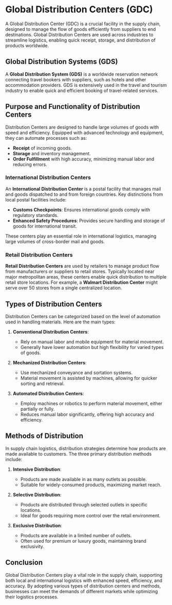 # Global Distribution Centers (GDC)

A Global Distribution Center (GDC) is a crucial facility in the supply chain, designed to manage the flow of goods efficiently from suppliers to end destinations. Global Distribution Centers are used across industries to streamline logistics, enabling quick receipt, storage, and distribution of products worldwide.

## Global Distribution Systems (GDS)

A **Global Distribution System (GDS)** is a worldwide reservation network connecting travel bookers with suppliers, such as hotels and other accommodation providers. GDS is extensively used in the travel and tourism industry to enable quick and efficient booking of travel-related services.

## Purpose and Functionality of Distribution Centers

Distribution Centers are designed to handle large volumes of goods with speed and efficiency. Equipped with advanced technology and equipment, they can automate processes such as:

- **Receipt** of incoming goods.
- **Storage** and inventory management.
- **Order Fulfillment** with high accuracy, minimizing manual labor and reducing errors.

### International Distribution Centers

An **International Distribution Center** is a postal facility that manages mail and goods dispatched to and from foreign countries. Key distinctions from local postal facilities include:

- **Customs Checkpoints**: Ensures international goods comply with regulatory standards.
- **Enhanced Safety Procedures**: Provides secure handling and storage of goods for international transit.

These centers play an essential role in international logistics, managing large volumes of cross-border mail and goods.

### Retail Distribution Centers

**Retail Distribution Centers** are used by retailers to manage product flow from manufacturers or suppliers to retail stores. Typically located near major metropolitan areas, these centers enable quick distribution to multiple retail store locations. For example, a **Walmart Distribution Center** might serve over 50 stores from a single centralized location.

## Types of Distribution Centers

Distribution Centers can be categorized based on the level of automation used in handling materials. Here are the main types:

1. **Conventional Distribution Centers**: 
   - Rely on manual labor and mobile equipment for material movement.
   - Generally have lower automation but high flexibility for varied types of goods.

2. **Mechanized Distribution Centers**: 
   - Use mechanized conveyance and sortation systems.
   - Material movement is assisted by machines, allowing for quicker sorting and retrieval.

3. **Automated Distribution Centers**: 
   - Employ machines or robotics to perform material movement, either partially or fully.
   - Reduces manual labor significantly, offering high accuracy and efficiency.

## Methods of Distribution

In supply chain logistics, distribution strategies determine how products are made available to customers. The three primary distribution methods include:

1. **Intensive Distribution**:
   - Products are made available in as many outlets as possible.
   - Suitable for widely-consumed products, maximizing market reach.

2. **Selective Distribution**:
   - Products are distributed through selected outlets in specific locations.
   - Ideal for goods requiring more control over the retail environment.

3. **Exclusive Distribution**:
   - Products are available in a limited number of outlets.
   - Often used for premium or luxury goods, maintaining brand exclusivity.

## Conclusion

Global Distribution Centers play a vital role in the supply chain, supporting both local and international logistics with enhanced speed, efficiency, and accuracy. By adopting various types of distribution centers and methods, businesses can meet the demands of different markets while optimizing their logistics processes.
